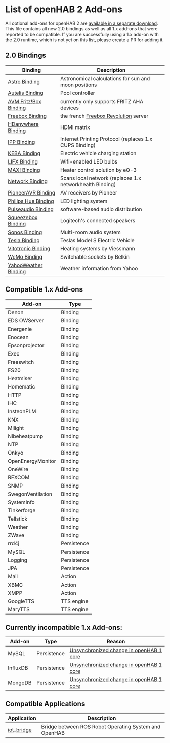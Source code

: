 # List of openHAB 2 Add-ons

All optional add-ons for openHAB 2 are [available in a separate download](https://bintray.com/artifact/download/openhab/bin/openhab-2.0.0.alpha2-addons.zip). This file contains all new 2.0 bindings as well as all 1.x add-ons that were reported to be compatible. If you are successfully using a 1.x add-on with the 2.0 runtime, which is not yet on this list, please create a PR for adding it.

## 2.0 Bindings

| Binding | Description |
|-------|----------------------|
| [Astro Binding](../../addons/binding/org.openhab.binding.astro/README.md) | Astronomical calculations for sun and moon positions |
| [Autelis Binding](../../addons/binding/org.openhab.binding.autelis/README.md) | Pool controller |
| [AVM Fritz!Box Binding](../../addons/binding/org.openhab.binding.avmfritz/README.md) | currently only supports FRITZ AHA devices |
| [Freebox Binding](../../addons/binding/org.openhab.binding.freebox/README.md) | the french [Freebox Revolution](http://www.free.fr/adsl/freebox-revolution.html) server |
| [HDanywhere Binding](../../addons/binding/org.openhab.binding.hdanywhere/) | HDMI matrix |
| [IPP Binding](../../addons/binding/org.openhab.binding.ipp/README.md) | Internet Printing Protocol (replaces 1.x CUPS Binding) |
| [KEBA Binding](../../addons/binding/org.openhab.binding.keba/README.md) | Electric vehicle charging station |
| [LIFX Binding](https://github.com/eclipse/smarthome/blob/20150525/addons/binding/org.eclipse.smarthome.binding.lifx/README.md) | Wifi-enabled LED bulbs |
| [MAX! Binding](../../addons/binding/org.openhab.binding.max/README.md) | Heater control solution by eQ-3 |
| [Network Binding](../../addons/binding/org.openhab.binding.network/) | Scans local network (replaces 1.x networkhealth Binding) |
| [PioneerAVR Binding](../../addons/binding/org.openhab.binding.pioneeravr/README.md) | AV receivers by Pioneer |
| [Philips Hue Binding](https://github.com/eclipse/smarthome/blob/20150525/addons/binding/org.eclipse.smarthome.binding.hue/README.md) | LED lighting system |
| [Pulseaudio Binding](../../addons/binding/org.openhab.binding.pulseaudio/README.md) | software-based audio distribution |
| [Squeezebox Binding](../../addons/binding/org.openhab.binding.squeezebox/README.md) | Logitech's connected speakers |
| [Sonos Binding](../../addons/binding/org.openhab.binding.sonos/README.md) | Multi-room audio system |
| [Tesla Binding](../../addons/binding/org.openhab.binding.tesla/README.md) | Teslas Model S Electric Vehicle |
| [Vitotronic Binding](../../addons/binding/org.openhab.binding.vitotronic/README.md) | Heating systems by Viessmann |
| [WeMo Binding](https://github.com/eclipse/smarthome/blob/20150525/addons/binding/org.eclipse.smarthome.binding.wemo/README.md) | Switchable sockets by Belkin |
| [YahooWeather Binding](https://github.com/eclipse/smarthome/blob/20150525/addons/binding/org.eclipse.smarthome.binding.yahooweather/README.md) | Weather information from Yahoo |

## Compatible 1.x Add-ons

| Add-on | Type |
|--------|------|
| Denon | Binding |
| EDS OWServer | Binding |
| Energenie | Binding |
| Enocean | Binding |
| Epsonprojector | Binding |
| Exec | Binding |
| Freeswitch | Binding |
| FS20 | Binding |
| Heatmiser | Binding |
| Homematic | Binding |
| HTTP | Binding |
| IHC | Binding |
| InsteonPLM | Binding |
| KNX | Binding |
| Milight | Binding |
| Nibeheatpump | Binding |
| NTP | Binding |
| Onkyo | Binding |
| OpenEnergyMonitor | Binding |
| OneWire | Binding |
| RFXCOM | Binding |
| SNMP | Binding |
| SwegonVentilation | Binding |
| SystemInfo | Binding |
| Tinkerforge | Binding |
| Tellstick | Binding |
| Weather | Binding |
| ZWave | Binding |
| rrd4j | Persistence |
| MySQL | Persistence |
| Logging | Persistence |
| JPA | Persistence |
| Mail | Action |
| XBMC | Action |
| XMPP | Action |
| GoogleTTS | TTS engine |
| MaryTTS | TTS engine |

## Currently incompatible 1.x Add-ons:

| Add-on | Type | Reason
|--------|------|------|
| MySQL | Persistence | [Unsynchronized change in openHAB 1 core](https://github.com/openhab/openhab/issues/2661)
| InfluxDB | Persistence | [Unsynchronized change in openHAB 1 core](https://github.com/openhab/openhab/issues/2661)
| MongoDB | Persistence | [Unsynchronized change in openHAB 1 core](https://github.com/openhab/openhab/issues/2661)


## Compatible Applications

| Application | Description |
|-------|----------------------|
| [iot_bridge](https://github.com/openhab/openhab/wiki/ROS-Robot-Operating-System) | Bridge between ROS Robot Operating System and OpenHAB |
